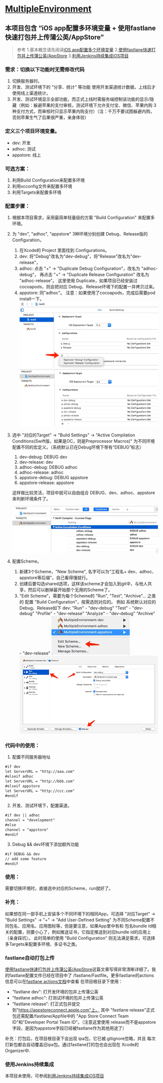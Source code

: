 # [MultipleEnvironment](https://github.com/leiguang/MultipleEnvironment)
## 本项目包含 “iOS app配置多环境变量  + 使用fastlane快速打包并上传蒲公英/AppStore”

> 参考
> 1.基本概念请先阅读[iOS app配置多个环境变量](https://www.imooc.com/article/45288)
> 2.[使用fastlane快速打包并上传蒲公英/AppStore](https://www.pgyer.com/doc/view/fastlane)
> 3.[利用Jenkins持续集成iOS项目](https://www.jianshu.com/p/41ecb06ae95f)



### 需求：切换以下功能时无需修改代码
1. 切换服务器时。
2. 开发、测试环境下的 “分享、统计” 等功能 使用开发渠道统计数据，上线后才使用线上渠道统计。
3. 开发、测试环境显示全部功能，而正式上线时需服务端控制该功能的显示/隐藏（例如：躲避苹果的支付审核，测试环境下允许支付宝、微信、苹果内购 3种支付方式，而审核时只显示苹果内购支付）（注：千万不要试图躲避内购，否则苹果生气了后果很严重，亲身体验）


### 定义三个项目环境变量。
- dev: 开发
- adhoc: 测试
- appstore: 线上


### 可选方案：
1. 利用Build Configuration来配置多环境
2. 利用xcconfig文件来配置多环境
3. 利用Targets来配置多环境


### 配置步骤：
1. 根据本项目需求，采用最简单轻量级的方案 "Build Configuration" 来配置多环境。
2. 为 "dev", "adhoc", "appstore" 3种环境分别创建 Debug、Release版的Configuration。 
    1. 在Xcode的 Project 里面找到 Configurations。
    2. dev: 将"Debug"改名为"dev-debug"，将"Release"改名为"dev-release"，
    3. adhoc: 点击 "+"  -> "Duplicate Debug Configuration"，改名为 "adhoc-debug"，  再点击 "+" -> "Duplicate Release Configuration" 改名为 "adhoc-release"。  这里使用 Duplicate，如果项目已经安装过cocoapods，则会把对应 Debug、Release环境下的配置一并拷贝过来。
    4. appstore: 同"adhoc"。
    注意：如果使用了cocoapods，完成后需要pod install一下。
    ![configurations_1](https://github.com/leiguang/MultipleEnvironment/blob/master/resources/configurations_1.png)
    ![configurations_2](https://github.com/leiguang/MultipleEnvironment/blob/master/resources/configurations_2.png)
3. 选中 "对应的Target" -> "Build Settings" -> "Active Compilation Conditions(Swift版，如果是OC，则是Preprocessor Macros)" 为不同环境配置不同的宏定义。（系统默认已在Debug环境下带有“DEBUG”标志）
    1. dev-debug: DEBUG dev
    2. dev-release: dev
    3. adhoc-debug: DEBUG adhoc 
    4. adhoc-release: adhoc
    5. appstore-debug: DEBUG appstore
    6. appstore-release: appstore
    
    这样做比较灵活，项目中就可以自由组合 DEBUG、dev、adhoc、appstore 来判断环境条件了。
    
    ![compilation_conditions](https://github.com/leiguang/MultipleEnvironment/blob/master/resources/compilation_conditions.png)
4. 配置Scheme。
    1. 新建3个Scheme，"New Scheme", 名字可以为“工程名+ dev、adhoc、appstore等后缀”，自己看得懂就行。
    2. 创建后要勾选shared选项，这样该scheme才会加入到git中，与他人共享，然后可以删掉最开始那个无用的Scheme了。
    3. "Edit Scheme"，需要为每个Scheme的 "Run", "Test", "Archive"... 之类的  配置 "Build Configuration"，按需选则对应的。
            例如 系统默认对应的 Debug、Release如下
            dev: "Run" - "dev-debug"
                    "Test" - "dev-debug"
                    "Profile" - "dev-release"
                    "Analyze" - "dev-debug"
                    "Archive" - "dev-release"
    ![scheme_1](https://github.com/leiguang/MultipleEnvironment/blob/master/resources/scheme_1.png)
    ![scheme_2](https://github.com/leiguang/MultipleEnvironment/blob/master/resources/scheme_2.png)
    
                
### 代码中的使用：
1. 配置不同服务器地址
```
#if dev
let ServerURL = "http://aaa.com"
#elseif adhoc
let ServerURL = "http://bbb.com"
#elseif appstore
let ServerURL = "http://ccc.com"
#endif
```
2. 开发、测试环境下，配置渠道。
```
#if dev || adhoc
channel = "development"
#else
channel = "appstore"
#endif
```
3. Debug && dev环境下添加额外功能
```
#if DEBUG && dev 
// add some feature 
#endif
```

### 使用：
需要切换环境时，直接选中对应的Scheme，run就好了。


### 补充：
如果想在同一部手机上安装多个不同环境下的相同App，可选择 "对应Target" -> "Build Settings" -> "+" -> "Add User-Defined Setting" 为不同Scheme配置不同包名、应用名、应用图标等，但是要注意，如果App里中有和 包名bundle Id相关的配置，则要小心了，例如推送证书，它指定推送到对应bundle id的应用上（亲身踩坑）。 此时简单的使用 "Build Configuration" 则无法满足需求，可选择 多Targets来配置多环境、多证书之类。


### fastlane自动打包上传
[使用fastlane快速打包并上传蒲公英/AppStore](https://www.pgyer.com/doc/view/fastlane)这篇文章写得非常清晰详细了。我的fastlane配置文件已经在项目中了 /fastlane/Fastfile。更多fastlane的actions信息可以在[fastlane actions文档](https://docs.fastlane.tools/actions)中查看
在项目根目录下使用：
- "fastlane dev": 打开发环境的包并上传蒲公英
- "fastlane adhoc": 打测试环境的包并上传蒲公英
- "fastlane release": 打正式包并提交到"https://appstoreconnect.apple.com"上。
        其中 "fastlane release"正式包还需配置/fastlane/Appfile中的 "App Store Connect Team ID"和"Developer Portal Team ID"。（注意这里使用 release而不是appstore字段，是因为appstore字段已经被fastlane作为其他用途了）

补充：打包后，在项目根目录下会出现 ipa包，它已被.gitignore忽略，并且 每次打新包都会自动覆盖旧ipa包。通过fastlane打的包也会出现在 Xcode的Organizer中.
        
        
### 使用Jenkins持续集成
本项目未使用，可参阅[利用Jenkins持续集成iOS项目](https://www.jianshu.com/p/41ecb06ae95f)
